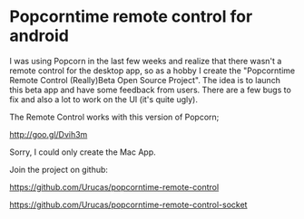Popcorntime remote control for android
======================================

I was using Popcorn in the last few weeks and realize that there wasn't a remote control for the desktop app, so as a hobby I create the "Popcorntime Remote Control (Really)Beta Open Source Project". The idea is to launch this beta app and have some feedback from users. There are a few bugs to fix and also a lot to work on the UI (it's quite ugly).

The Remote Control works with this version of Popcorn; 

http://goo.gl/Dvih3m

Sorry, I could only create the Mac App.
 
Join the project on github: 

https://github.com/Urucas/popcorntime-remote-control

https://github.com/Urucas/popcorntime-remote-control-socket
